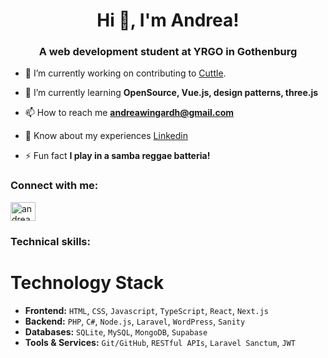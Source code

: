 <h1 align="center">Hi 👋, I'm Andrea!</h1>
<h3 align="center">A web development student at YRGO in Gothenburg</h3>

- 🔭 I’m currently working on contributing to [Cuttle](https://github.com/appelqvistelias/cuttle).

- 🌱 I’m currently learning **OpenSource, Vue.js, design patterns, three.js**

- 📫 How to reach me **andreawingardh@gmail.com**

- 📄 Know about my experiences [Linkedin](https://www.linkedin.com/in/andrea-wing%C3%A5rdh-188751152/)

- ⚡ Fun fact **I play in a samba reggae batteria!**

<h3 align="left">Connect with me:</h3>
<p align="left">
<a href="https://linkedin.com/in/andrea-wingårdh-188751152" target="blank"><img align="center" src="https://raw.githubusercontent.com/rahuldkjain/github-profile-readme-generator/master/src/images/icons/Social/linked-in-alt.svg" alt="andrea-wingårdh-188751152" height="30" width="40" /></a>
</p>

<h3 align="left">Technical skills:</h3>

# Technology Stack

- **Frontend:** `HTML`, `CSS`, `Javascript`, `TypeScript`, `React`, `Next.js`
- **Backend:** `PHP`, `C#`, `Node.js`, `Laravel`, `WordPress`, `Sanity`
- **Databases:** `SQLite`, `MySQL`, `MongoDB`, `Supabase`
- **Tools & Services:** `Git/GitHub`, `RESTful APIs`, `Laravel Sanctum`, `JWT`

